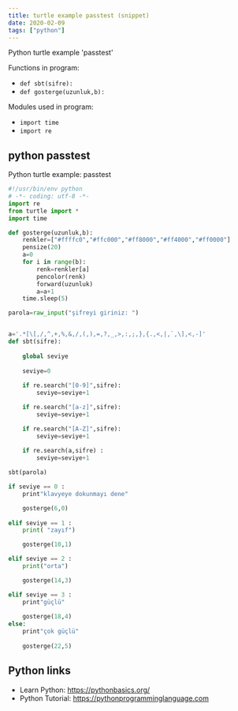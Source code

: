 ```yaml
---
title: turtle example passtest (snippet)
date: 2020-02-09
tags: ["python"]
---
```

Python turtle example 'passtest'

Functions in program: 
* `def sbt(sifre):`
* `def gosterge(uzunluk,b):`

Modules used in program: 
* `import time `
* `import re`

## python passtest

Python turtle example: passtest

```python
#!/usr/bin/env python
# -*- coding: utf-8 -*-
import re
from turtle import *
import time 

def gosterge(uzunluk,b):
    renkler=["#ffffc0","#ffc000","#ff8000","#ff4000","#ff0000"]
    pensize(20)
    a=0
    for i in range(b):
        renk=renkler[a]
        pencolor(renk)
        forward(uzunluk)
        a=a+1
    time.sleep(5)

parola=raw_input("şifreyi giriniz: ")


a='.*[\[,/,^,+,%,&,/,(,),=,?,_,>,:,;,},{.,<,|,`,\],<,-]'
def sbt(sifre):
    
    global seviye
    
    seviye=0
    
    if re.search("[0-9]",sifre):
        seviye=seviye+1

    if re.search("[a-z]",sifre):
        seviye=seviye+1

    if re.search("[A-Z]",sifre):
        seviye=seviye+1
        
    if re.search(a,sifre) :
        seviye=seviye+1

sbt(parola)

if seviye == 0 :
    print"klavyeye dokunmayı dene"

    gosterge(6,0)
    
elif seviye == 1 : 
    print( "zayıf")

    gosterge(10,1)    

elif seviye == 2 :
    print("orta")

    gosterge(14,3)

elif seviye == 3 :
    print"güçlü"
    
    gosterge(18,4)
else:
    print"çok güçlü"
    
    gosterge(22,5)

```

## Python links

- Learn Python: https://pythonbasics.org/
- Python Tutorial: https://pythonprogramminglanguage.com
